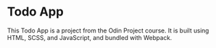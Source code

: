 # Todo App

This Todo App is a project from the Odin Project course. It is built using HTML, SCSS, and JavaScript, and bundled with Webpack.
